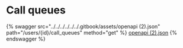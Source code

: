 # Call queues

{% swagger src="../../../../../../.gitbook/assets/openapi (2).json" path="/users/{id}/call_queues" method="get" %}
[openapi (2).json](<../../../../../../.gitbook/assets/openapi (2).json>)
{% endswagger %}

